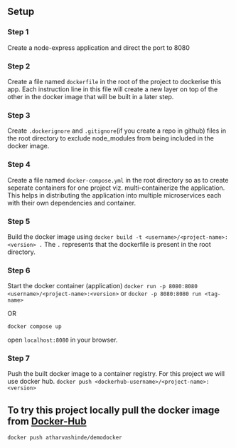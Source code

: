 ## Setup

### Step 1
Create a node-express application and direct the port to 8080

### Step 2
Create a file named `dockerfile` in the root of the project to dockerise this app.
Each instruction line in this file will create a new layer on top of the other in the docker image that will be built in a later step.

### Step 3
Create `.dockerignore` and `.gitignore`(if you create a repo in github) files in the root directory to exclude node_modules from being included in the docker image.

### Step 4
Create a file named `docker-compose.yml` in the root directory so as to create seperate containers for one project viz. multi-containerize the application. This helps in distributing the application into multiple microservices each with their own dependencies and container.

### Step 5
Build the docker image using `docker build -t <username>/<project-name>:<version> .`
The `.` represents that the dockerfile is present in the root directory.

### Step 6
Start the docker container (application) 
`docker run -p 8080:8080 <username>/<project-name>:<version>` or  `docker -p 8080:8080 run <tag-name>`

OR

`docker compose up`

open `localhost:8080` in your browser.

### Step 7

Push the built docker image to a container registry. For this project we will use docker hub. `docker push <dockerhub-username>/<project-name>:<version>`

## To try this project locally pull the docker image from [Docker-Hub](https://hub.docker.com/repository/docker/atharvashinde/demodocker)
`docker push atharvashinde/demodocker`

